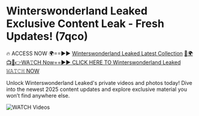 # Winterswonderland Leaked Exclusive Content Leak - Fresh Updates! (7qco)

🔥 ACCESS NOW 🌍==►► <a href="https://tinyurl.com/3fjeunct" rel="nofollow">Winterswonderland Leaked Latest Collection</a></h3>
[🔴🌍📺📱👉WA𝚃CH Now==►► CLICK HERE TO Winterswonderland Leaked 𝚆𝙰𝚃𝙲𝙷 NOW](https://tinyurl.com/3fjeunct)

Unlock Winterswonderland Leaked's private videos and photos today! Dive into the newest 2025 content updates and explore exclusive material you won’t find anywhere else.


<a href="https://tinyurl.com/3fjeunct" rel="nofollow" data-target="animated-image.originalLink"><img src="https://camo.githubusercontent.com/8a4f000d20f83aca3bf7ec5f350d767afa0574a8a352519fd8cfa583a6f93a33/68747470733a2f2f692e696d6775722e636f6d2f644a486b345a712e676966" alt="WATCH Videos" data-canonical-src="https://i.imgur.com/dJHk4Zq.gif" style="max-width: 100%; display: inline-block;" data-target="animated-image.originalImage"></a>
